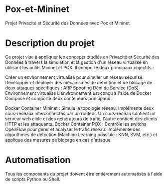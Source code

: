 # Pox-et-Mininet
Projet Privacité et Sécurité des Données avec Pox et Mininet

# Description du projet

Ce projet vise à appliquer les concepts étudiés en Privacité et Sécurité des Données à travers la simulation et la gestion d'un réseau virtualisé en utilisant les outils Mininet et POX. Il comporte deux principaux objectifs :

Créer un environnement virtualisé pour simuler un réseau sécurisé.
Développer et déployer des mécanismes de détection et de blocage de deux attaques spécifiques :
ARP Spoofing
Déni de Service (DoS)
Environnement virtualisé
L'environnement est conçu à l'aide de Docker Compose et comporte deux conteneurs principaux :

Docker Container Mininet :
Simule la topologie réseau.
Implémente deux sous-réseaux interconnectés par un routeur.
Un sous-réseau contient un serveur web cible et des générateurs de trafic, l'autre contient des clients HTTP et les attaquants.
Docker Container POX :
Contrôle les switchs OpenFlow pour gérer et analyser le trafic réseau.
Implémente des algorithmes de détection (Machine Learning possible : KNN, SVM, etc.) et applique des mesures de blocage en cas d'attaque.

# Automatisation
Tous les composants du projet doivent être entièrement automatisés à l'aide de scripts Python ou Shell.